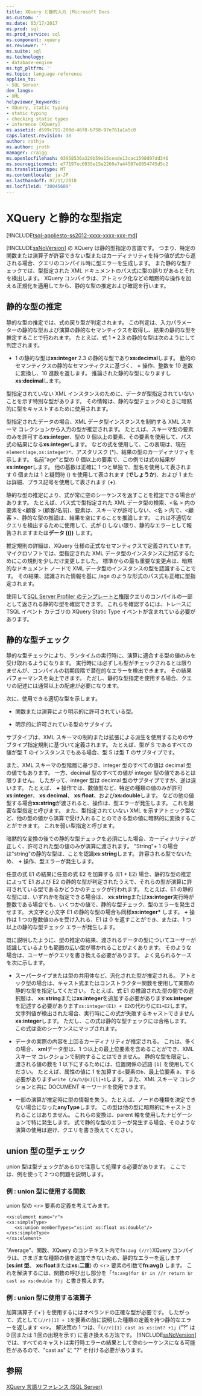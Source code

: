 ```yaml
---
title: XQuery と静的入力 |Microsoft Docs
ms.custom: ''
ms.date: 03/17/2017
ms.prod: sql
ms.prod_service: sql
ms.component: xquery
ms.reviewer: ''
ms.suite: sql
ms.technology:
- database-engine
ms.tgt_pltfrm: ''
ms.topic: language-reference
applies_to:
- SQL Server
dev_langs:
- XML
helpviewer_keywords:
- XQuery, static typing
- static typing
- checking static types
- inference [XQuery]
ms.assetid: d599c791-200d-46f8-b758-97e761a1a5c0
caps.latest.revision: 38
author: rothja
ms.author: jroth
manager: craigg
ms.openlocfilehash: 03958536a329b59a15ceade13cac1598d97dd346
ms.sourcegitcommit: e77197ec6935e15e2260a7a44587e8054745d5c2
ms.translationtype: MT
ms.contentlocale: ja-JP
ms.lasthandoff: 07/11/2018
ms.locfileid: "38045689"
---
```

# <a name="xquery-and-static-typing"></a>XQuery と静的な型指定
[!INCLUDE[tsql-appliesto-ss2012-xxxx-xxxx-xxx-md](../includes/tsql-appliesto-ss2012-xxxx-xxxx-xxx-md.md)]

  [!INCLUDE[ssNoVersion](../includes/ssnoversion-md.md)] の XQuery は静的型指定の言語です。 つまり、特定の関数または演算子が許容できない型またはカーディナリティを持つ値が式から返される場合、クエリのコンパイル時に型エラーを生成します。 また静的な型チェックでは、型指定された XML ドキュメントのパス式に型の誤りがあるとそれを検出します。 XQuery コンパイラは、アトミック化などの暗黙的な操作を加える正規化を適用してから、静的な型の推定および確認を行います。  
  
## <a name="static-type-inference"></a>静的な型の推定  
 静的な型の推定では、式の戻り型が判定されます。 この判定は、入力パラメーターの静的な型および演算の静的なセマンティクスを取得し、結果の静的な型を推定することで行われます。 たとえば、式 1 + 2.3 の静的な型は次のようにして判定されます。  
  
-   1 の静的な型は**xs:integer** 2.3 の静的な型であり**xs:decimal**します。 動的のセマンティクスの静的なセマンティクスに基づく、 **+** 操作、整数を 10 進数に変換し、10 進数を返します。 推論された静的な型になりますし**xs:decimal**します。  
  
 型指定されていない XML インスタンスのために、データが型指定されていないことを示す特別な型があります。 その情報は、静的な型チェックのときに暗黙的に型をキャストするために使用されます。  
  
 型指定されたデータの場合、XML データ型インスタンスを制約する XML スキーマ コレクションから入力の型が推定されます。 たとえば、スキーマ型の要素のみを許可する**xs:integer**、型の 0 個以上の要素、その要素を使用して、パス式の結果になる**xs:integer**します。 などの式を使用して、この表現は、現在`element(age,xs:integer)*`、アスタリスク (\*)、結果の型のカーディナリティを示します。 名前"age"と型の 0 個以上の要素で、この例では式の結果が**xs:integer**します。 他の基数は正確に 1 つと単独で、型名を使用して表されます 0 個または 1 と疑問符 () を使用して表されます (**でしょうか**)、および 1 または詳細、プラス記号を使用して表されます (**+**).  
  
 静的な型の推定により、式が常に空のシーケンスを返すことを推定できる場合があります。 たとえば、パス式で型指定された XML データ型の検索、\<名 > 内の要素を\<顧客 > (顧客/名前)、要素は、スキーマが許可しない、\<名 > 内で、\<顧客 >、静的な型の推論は、結果を空にすることを推論します。 これは不適切なクエリを検出するために使用して、式が () しない限り、静的なエラーとして報告されますまたは**データ (())** します。  
  
 推定規則の詳細は、XQuery 仕様の正式なセマンティクスで定義されています。 マイクロソフトでは、型指定された XML データ型のインスタンスに対応するためにこの規則を少しだけ変更しました。 標準からの最も重要な変更点は、暗黙的なドキュメント ノードで XML データ型のインスタンスの型を認識することです。 その結果、認識された情報を基に /age のような形式のパス式も正確に型指定されます。  
  
 使用して[SQL Server Profiler のテンプレートと権限](../tools/sql-server-profiler/sql-server-profiler-templates-and-permissions.md)クエリのコンパイルの一部として返される静的な型を確認できます。 これらを確認するには、トレースに TSQL イベント カテゴリの XQuery Static Type イベントが含まれている必要があります。  
  
## <a name="static-type-checking"></a>静的な型チェック  
 静的な型チェックにより、ランタイムの実行時に、演算に適合する型の値のみを受け取れるようになります。 実行時には必ずしも型がチェックされるとは限りませんが、コンパイルの初期段階で潜在的なエラーを検出できます。 その結果パフォーマンスを向上できます。 ただし、静的な型指定を使用する場合、クエリの記述には通常以上の配慮が必要になります。  
  
 次に、使用できる適切な型を示します。  
  
-   関数または演算により明示的に許可されている型。  
  
-   明示的に許可されている型のサブタイプ。  
  
 サブタイプは、XML スキーマの制約または拡張による派生を使用するためのサブタイプ指定規則に基づいて定義されます。 たとえば、型が S であるすべての値が型 T のインスタンスでもある場合、型 S は型 T のサブタイプです。  
  
 また、XML スキーマの型階層に基づき、integer 型のすべての値は decimal 型の値でもあります。 一方、decimal 型のすべての値が integer 型の値であるとは限りません。 したがって、integer 型は decimal 型のサブタイプですが、逆は違います。 たとえば、 **+** 操作では、数値型など、特定の種類の値のみが許可**xs:integer**、 **xs:decimal**、 **xs:float**、および**xs:double**します。 などの他の値型する場合**xs:string**が渡されると、操作は、型エラーが発生します。 これを厳密な型指定と呼びます。 また、型指定されていない XML を示すアトミック型など、他の型の値から演算で受け入れることのできる型の値に暗黙的に変換することができます。 これを弱い型指定と呼びます。  
  
 暗黙的な変換の後での静的な型チェックを必須にした場合、カーディナリティが正しく、許可された型の値のみが演算に渡されます。 "String"+ 1 の場合は"string"の静的な型は、ことを認識**xs:string**します。 許容される型でないため、 **+** 操作、型エラーが発生します。  
  
 任意の式 E1 の結果に任意の式 E2 を加算する (E1 + E2) 場合、静的な型の推定によって E1 および E2 の静的な型が判定されたうえで、それらの型が演算に許可されている型であるかどうかのチェックが行われます。 たとえば、E1 の静的な型には、いずれかを指定できる場合は、 **xs:string**または**xs:integer**実行時が整数である場合でも、いくつかの値で、静的な型チェック、型のエラーを発生させます。 大文字と小文字 E1 の静的な型の場合も同様**xs:integer\*** します。 **+** 操作は 1 つの整数値のみを受け入れる、E1 は 0 を返すことができ、または、1 つ以上の静的な型チェック エラーが発生します。  
  
 既に説明したように、型の推定の結果、渡されるデータの型についてユーザーが認識しているよりも範囲の広い型が導かれることがよくあります。 そのような場合は、ユーザーがクエリを書き換える必要があります。 よく見られるケースを次に示します。  
  
-   スーパータイプまたは型の共用体など、汎化された型が推定される。 アトミック型の場合は、キャスト式またはコンストラクター関数を使用して実際の静的な型を指定してください。 たとえば、式 E1 の推論された型の間での選択肢は、 **xs:string**または**xs:integer**を追加する必要があります**xs:integer**を記述する必要があります`xs:integer(E1) + E2`の代わりに`E1+E2`します。 文字列値が検出された場合、実行時にこの式が失敗するキャストできません**xs:integer**します。 ただし、この式は静的な型チェックには合格します。 この式は空のシーケンスにマップされます。  
  
-   データの実際の内容を上回るカーディナリティが推定される。 これは、多くの場合、 **xml**データ型は、1 つ以上の最上位要素を含めることができ、XML スキーマ コレクションで制約することはできません。 静的な型を限定し、渡される値の数を 1 以下にするためには、位置関係の述語 `[1]` を使用してください。 たとえば、属性の値に 1 を加算する`c`要素の`b`、最上位要素 a、する必要があります`write (/a/b/@c)[1]+1`します。 また、XML スキーマ コレクションと共に DOCUMENT キーワードを使用できます。  
  
-   一部の演算が推定時に型の情報を失う。 たとえば、ノードの種類を決定できない場合になった**anyType**します。 この型は他の型に暗黙的にキャストされることはありません。 これらの変換は、parent 軸を使用したナビゲーションで特に発生します。 式で静的な型のエラーが発生する場合、そのような演算の使用は避け、クエリを書き換えてください。  
  
## <a name="type-checking-of-union-types"></a>union 型の型チェック  
 union 型は型チェックがあるので注意して処理する必要があります。 ここでは、例を使って 2 つの問題を説明します。  
  
### <a name="example-function-over-union-type"></a>例 : union 型に使用する関数  
 union 型の <`r`> 要素の定義を考えてみます。  
  
```  
<xs:element name="r">  
<xs:simpleType>  
   <xs:union memberTypes="xs:int xs:float xs:double"/>  
</xs:simpleType>  
</xs:element>  
```  
  
 "Average"、関数、XQuery のコンテキスト内で`fn:avg (//r)`XQuery コンパイラは、さまざまな種類の値を追加できないため、静的なエラーを返します (**xs:int 型**、 **xs:float**または**xs:二重**) の <`r`> 要素の引数で**fn:avg()** します。 これを解決するには、関数の呼び出し部分を「`fn:avg(for $r in //r return $r cast as xs:double ?)`」と書き換えます。  
  
### <a name="example-operator-over-union-type"></a>例 : union 型に使用する演算子  
 加算演算子 ('+') を使用するにはオペランドの正確な型が必要です。 したがって、式として`(//r)[1] + 1`を要素の前に説明した種類の定義を持つ静的なエラーを返します <`r`>。 解決策の 1 つは、「`(//r)[1] cast as xs:int? +1`」("?" は 0 回または 1 回の出現を示す) に書き換える方法です。 [!INCLUDE[ssNoVersion](../includes/ssnoversion-md.md)] では、すべてのキャストは実行時エラーの結果として空のシーケンスになる可能性があるので、"cast as" に "?" を付ける必要があります。  
  
## <a name="see-also"></a>参照  
 [XQuery 言語リファレンス &#40;SQL Server&#41;](../xquery/xquery-language-reference-sql-server.md)  
  
  
